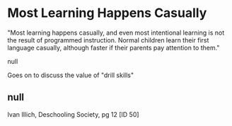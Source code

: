 # Most Learning Happens Casually 

"Most learning happens casually, and even most intentional learning is not the result of programmed instruction. Normal children learn their first language casually, although faster if their parents pay attention to them."

null

Goes on to discuss the value of "drill skills"

## null

Ivan Illich, Deschooling Society, pg 12 [ID 50]

